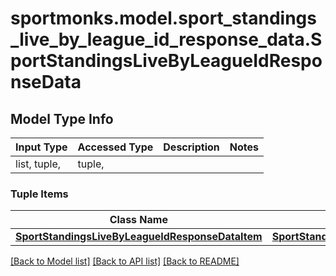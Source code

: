 # sportmonks.model.sport_standings_live_by_league_id_response_data.SportStandingsLiveByLeagueIdResponseData

## Model Type Info
Input Type | Accessed Type | Description | Notes
------------ | ------------- | ------------- | -------------
list, tuple,  | tuple,  |  | 

### Tuple Items
Class Name | Input Type | Accessed Type | Description | Notes
------------- | ------------- | ------------- | ------------- | -------------
[**SportStandingsLiveByLeagueIdResponseDataItem**](SportStandingsLiveByLeagueIdResponseDataItem.md) | [**SportStandingsLiveByLeagueIdResponseDataItem**](SportStandingsLiveByLeagueIdResponseDataItem.md) | [**SportStandingsLiveByLeagueIdResponseDataItem**](SportStandingsLiveByLeagueIdResponseDataItem.md) |  | 

[[Back to Model list]](../../README.md#documentation-for-models) [[Back to API list]](../../README.md#documentation-for-api-endpoints) [[Back to README]](../../README.md)

